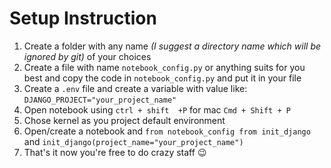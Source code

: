 # Setup Instruction

1. Create a folder with any name _(I suggest a directory name which will be ignored by git)_ of your choices
2. Create a file with name `notebook_config.py` or anything suits for you best and copy the code in `notebook_config.py` and put it in your file
3. Create a `.env` file and create a variable with value like: `DJANGO_PROJECT="your_project_name"`
4. Open notebook using `ctrl + shift  +P` for mac `Cmd + Shift + P`
5. Chose kernel as you project default environment
6. Open/create a notebook and `from notebook_config from init_django` and `init_django(project_name="your_project_name")`
7. That's it now you're free to do crazy staff 😉
